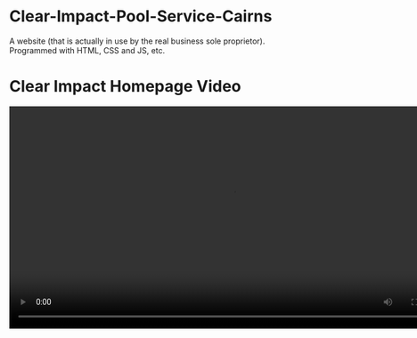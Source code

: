 # Clear-Impact-Pool-Service-Cairns
A website (that is actually in use by the real business sole proprietor). Programmed with HTML, CSS and JS, etc.

# Clear Impact Homepage Video

<video src="https://github.com/Lrimm/Clear-Impact-Pool-Service-Cairns/raw/main/Clear%20Impact%20Homepage%20Video.mp4" controls width="800">
Your browser does not support the video tag.
</video>
